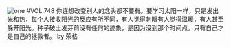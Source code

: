 ![one](http://image.wufazhuce.com/FpdAuBum8zJs_TqN4XW3PSIK_ECf)
#VOL.748
你连想改变别人的念头都不要有。要学习太阳一样，只是发出光和热，每个人接收阳光的反应有所不同，有人觉得刺眼有人觉得温暖，有人甚至躲开阳光。种子破土发芽前没有任何的迹象，是因为没到那个时间点。只有自己才是自己的拯救者。 by 荣格